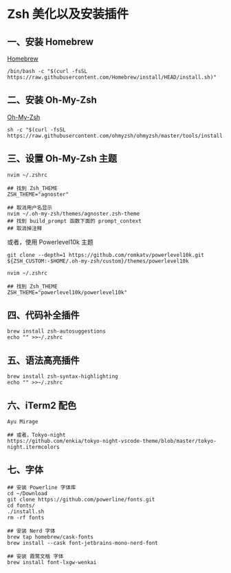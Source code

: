 # Zsh 美化以及安装插件

## 一、安装 Homebrew
[Homebrew](brew.sh)
```
/bin/bash -c "$(curl -fsSL https://raw.githubusercontent.com/Homebrew/install/HEAD/install.sh)"
```

## 二、安装 Oh-My-Zsh
[Oh-My-Zsh](https://ohmyz.sh/#install)
```
sh -c "$(curl -fsSL https://raw.githubusercontent.com/ohmyzsh/ohmyzsh/master/tools/install.sh)"
```

## 三、设置 Oh-My-Zsh 主题
```
nvim ~/.zshrc

## 找到 Zsh_THEME
ZSH_THEME="agnoster" 

## 取消用户名显示
nvim ~/.oh-my-zsh/themes/agnoster.zsh-theme
## 找到 build_prompt 函数下面的 prompt_context 
## 取消掉注释
```
或者，使用 Powerlevel10k 主题
```
git clone --depth=1 https://github.com/romkatv/powerlevel10k.git ${ZSH_CUSTOM:-$HOME/.oh-my-zsh/custom}/themes/powerlevel10k

nvim ~/.zshrc

## 找到 Zsh_THEME
ZSH_THEME="powerlevel10k/powerlevel10k"
```

## 四、代码补全插件
```
brew install zsh-autosuggestions
echo "" >>~/.zshrc
```

## 五、语法高亮插件
```
brew install zsh-syntax-highlighting
echo "" >>~/.zshrc
```

## 六、iTerm2 配色
```
Ayu Mirage

## 或者，Tokyo-night
https://github.com/enkia/tokyo-night-vscode-theme/blob/master/tokyo-night.itermcolors
```

## 七、字体
```
## 安装 Powerline 字体库
cd ~/Download
git clone https://github.com/powerline/fonts.git
cd fonts/
./install.sh
rm -rf fonts

## 安装 Nerd 字体
brew tap homebrew/cask-fonts
brew install --cask font-jetbrains-mono-nerd-font

## 安装 霞鹜文楷 字体
brew install font-lxgw-wenkai
```

